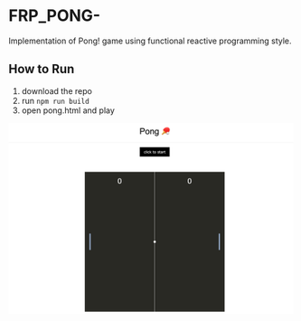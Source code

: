 # FRP_PONG-
Implementation of Pong! game using functional reactive programming style.
## How to Run
1. download the repo
2. run `npm run build`
3. open pong.html and play


![](https://github.com/meiyalian/FRP_PONG-/blob/master/assets/pong.png)

